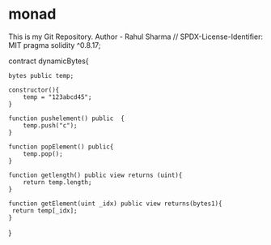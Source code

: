 # monad
This is my Git Repository.
Author - Rahul Sharma
// SPDX-License-Identifier: MIT
pragma solidity ^0.8.17;


contract dynamicBytes{

    bytes public temp;

    constructor(){
        temp = "123abcd45";
    }

    function pushelement() public  {
        temp.push("c");
    }

    function popElement() public{
        temp.pop();
    }

    function getlength() public view returns (uint){
        return temp.length;
    }

    function getElement(uint _idx) public view returns(bytes1){
     return temp[_idx];
    }
}
